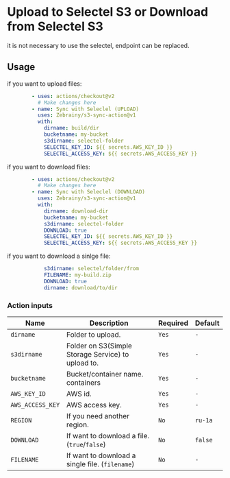 # Upload to Selectel S3 or Download from Selectel S3
it is not necessary to use the selectel, endpoint can be replaced.

## Usage

if you want to upload files:

```yml
        - uses: actions/checkout@v2
          # Make changes here
        - name: Sync with Seleclel (UPLOAD)
          uses: Zebrainy/s3-sync-action@v1
          with:
            dirname: build/dir
            bucketname: my-bucket
            s3dirname: selectel-folder
            SELECTEL_KEY_ID: ${{ secrets.AWS_KEY_ID }}
            SELECTEL_ACCESS_KEY: ${{ secrets.AWS_ACCESS_KEY }}
```

if you want to download files:

```yml
        - uses: actions/checkout@v2
          # Make changes here
        - name: Sync with Seleclel (DOWNLOAD)
          uses: Zebrainy/s3-sync-action@v1
          with:
            dirname: download-dir
            bucketname: my-bucket
            s3dirname: selectel-folder
            DOWNLOAD: true
            SELECTEL_KEY_ID: ${{ secrets.AWS_KEY_ID }}
            SELECTEL_ACCESS_KEY: ${{ secrets.AWS_ACCESS_KEY }}
```

if you want to download a sinlge file:
```yml
            s3dirname: selectel/folder/from
            FILENAME: my-build.zip
            DOWNLOAD: true
            dirname: download/to/dir
```

### Action inputs

| Name | Description | Required | Default |
| --- | --- | --- | --- |
| `dirname` | Folder to upload. | `Yes` | `-` |
| `s3dirname` | Folder on S3(Simple Storage Service) to upload to. | `Yes` | `-` |
| `bucketname` | Bucket/container name. containers | `Yes` | `-` |
| `AWS_KEY_ID` | AWS id. | `Yes` | `-` |
| `AWS_ACCESS_KEY` | AWS access key. | `Yes` | `-` |
| `REGION` | If you need another region. | `No` | `ru-1a` |
| `DOWNLOAD` | If want to download a file. (`true`/`false`) | `No` | `false` |
| `FILENAME` | If want to download a single file. (`filename`) | `No` | `-` |
